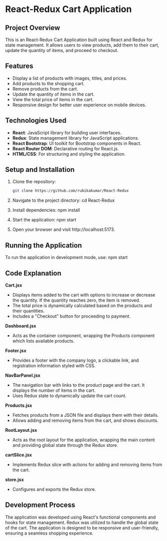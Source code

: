 # React-Redux Cart Application

## Project Overview
This is an React-Redux Cart Application built using React and Redux for state management. It allows users to view products, add them to their cart, update the quantity of items, and proceed to checkout.

## Features
- Display a list of products with images, titles, and prices.
- Add products to the shopping cart.
- Remove products from the cart.
- Update the quantity of items in the cart.
- View the total price of items in the cart.
- Responsive design for better user experience on mobile devices.

## Technologies Used
- **React**: JavaScript library for building user interfaces.
- **Redux**: State management library for JavaScript applications.
- **React Bootstrap**: UI toolkit for Bootstrap components in React.
- **React Router DOM**: Declarative routing for React.js.
- **HTML/CSS**: For structuring and styling the application.

## Setup and Installation
1. Clone the repository:
   ```bash
   git clone https://github.com/rubikakumar/React-Redux

2. Navigate to the project directory:
   cd React-Redux

3. Install dependencies:
   npm install

4. Start the application:
   npm start

5. Open your browser and visit http://localhost:5173.

## Running the Application

To run the application in development mode, use:
npm start

##  Code Explanation

**Cart.jsx**
- Displays items added to the cart with options to increase or decrease the quantity. If the quantity reaches zero, the item is removed.
- The total price is dynamically calculated based on the products and their quantities.
- Includes a "Checkout" button for proceeding to payment.
  
**Dashboard.jsx**
- Acts as the container component, wrapping the Products component which lists available products.

**Footer.jsx**
- Provides a footer with the company logo, a clickable link, and registration information styled with CSS.

**NavBarPanel.jsx**
- The navigation bar with links to the product page and the cart. It displays the number of items in the cart.
- Uses Redux state to dynamically update the cart count.
  
**Products.jsx**
- Fetches products from a JSON file and displays them with their details.
- Allows adding and removing items from the cart, and shows discounts.

**RootLayout.jsx**
- Acts as the root layout for the application, wrapping the main content and providing global state through the Redux store.
  
**cartSlice.jsx**
- Implements Redux slice with actions for adding and removing items from the cart.
  
**store.jsx**
- Configures and exports the Redux store.

## Development Process

The application was developed using React's functional components and hooks for state management. Redux was utilized to handle the global state of the cart. The application is designed to be responsive and user-friendly, ensuring a seamless shopping experience.
